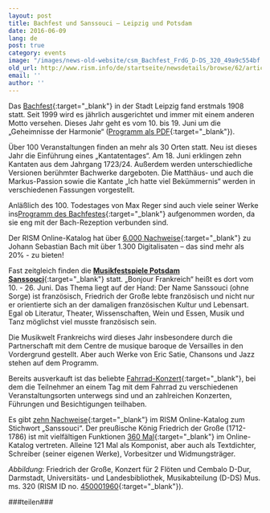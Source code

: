 ```yaml
---
layout: post
title: Bachfest und Sanssouci – Leipzig und Potsdam
date: 2016-06-09
lang: de
post: true
category: events
image: "/images/news-old-website/csm_Bachfest_FrdG_D-DS_320_49a9c554bf.jpg"
old_url: http://www.rism.info/de/startseite/newsdetails/browse/62/article/64/bachfest-and-sanssouci-leipzig-and-potsdam.html
email: ''
author: ''
---
```



Das [Bachfest](http://www.bachfestleipzig.de/en/bachfest){:target="_blank"} in der Stadt Leipzig fand erstmals 1908 statt. Seit 1999 wird es jährlich ausgerichtet und immer mit einem anderen Motto versehen. Dieses Jahr geht es vom 10. bis 19. Juni um die „Geheimnisse der Harmonie“ ([Programm als PDF](http://www.bachfestleipzig.de/sites/default/files/files/Bachfest2016_Programm.pdf){:target="_blank"}).

Über 100 Veranstaltungen finden an mehr als 30 Orten statt. Neu ist dieses Jahr die Einführung eines „Kantatentages“. Am 18. Juni erklingen zehn Kantaten aus dem Jahrgang 1723/24. Außerdem werden unterschiedliche Versionen berühmter Bachwerke dargeboten. Die Matthäus- und auch die Markus-Passion sowie die Kantate „Ich hatte viel Bekümmernis“ werden in verschiedenen Fassungen vorgestellt.

Anläßlich des 100. Todestages von Max Reger sind auch viele seiner Werke ins[Programm des Bachfestes](http://www.bachfestleipzig.de/en/bach-festival/works-max-reger-2016-bach-festival){:target="_blank"} aufgenommen worden, da sie eng mit der Bach-Rezeption verbunden sind.

Der RISM Online-Katalog hat über [6.000 Nachweise](https://opac.rism.info/search?View=rism&author=11850553X){:target="_blank"} zu Johann Sebastian Bach mit über 1.300 Digitalisaten – das sind mehr als 20% - zu bieten!

Fast zeitgleich finden die [**Musikfestspiele Potsdam Sanssouci**](http://www.musikfestspiele-potsdam.de/en.html){:target="_blank"} statt. „Bonjour Frankreich“ heißt es dort vom 10. - 26. Juni. Das Thema liegt auf der Hand: Der Name Sanssouci (ohne Sorge) ist französisch, Friedrich der Große lebte französisch und nicht nur er orientierte sich an der damaligen französischen Kultur und Lebensart. Egal ob Literatur, Theater, Wissenschaften, Wein und Essen, Musik und Tanz möglichst viel musste französisch sein.



Die Musikwelt Frankreichs wird dieses Jahr insbesondere durch die Partnerschaft mit dem Centre de musique baroque de Versailles in den Vordergrund gestellt. Aber auch Werke von Eric Satie, Chansons und Jazz stehen auf dem Programm.

Bereits ausverkauft ist das beliebte [Fahrrad-Konzert](http://www.musikfestspiele-potsdam.de/en/programme-tickets/programme/event/fahrradkonzert.html){:target="_blank"}, bei dem die Teilnehmer an einem Tag mit dem Fahrrad zu verschiedenen Veranstaltungsorten unterwegs sind und an zahlreichen Konzerten, Führungen und Besichtigungen teilhaben.



Es gibt [zehn Nachweise](https://opac.rism.info/search?View=rism&q=sanssouci){:target="_blank"} im RISM Online-Katalog zum Stichwort „Sanssouci“. Der preußische König Friedrich der Große (1712-1786) ist mit vielfältigen Funktionen [360 Mal](https://opac.rism.info/search?View=rism&q=134378261){:target="_blank"} im Online-Katalog vertreten. Alleine 121 Mal als Komponist, aber auch als Textdichter, Schreiber (seiner eigenen Werke), Vorbesitzer und Widmungsträger.





_Abbildung_: Friedrich der Große, Konzert für 2 Flöten und Cembalo D-Dur, Darmstadt, Universitäts- und Landesbibliothek, Musikabteilung (D-DS) Mus. ms. 320 (RISM ID no. [450001960](https://opac.rism.info/search?id=450001960){:target="_blank"}).

###teilen###